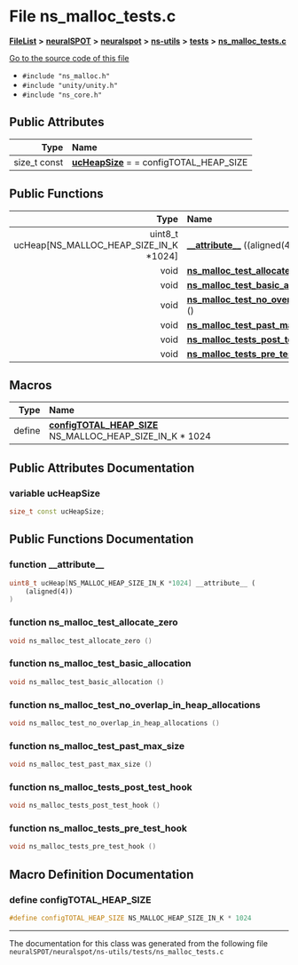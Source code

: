

# File ns\_malloc\_tests.c



[**FileList**](files.md) **>** [**neuralSPOT**](dir_75594cce7c7773aa3cb253214bf56510.md) **>** [**neuralspot**](dir_b737d82f35ec218ac5a7ef4105db9c0e.md) **>** [**ns-utils**](dir_8caed56d1b8d43fb57ec0577c38aa59e.md) **>** [**tests**](dir_62cfc4ab5fe382f357338287112ab49a.md) **>** [**ns\_malloc\_tests.c**](ns__malloc__tests_8c.md)

[Go to the source code of this file](ns__malloc__tests_8c_source.md)



* `#include "ns_malloc.h"`
* `#include "unity/unity.h"`
* `#include "ns_core.h"`





















## Public Attributes

| Type | Name |
| ---: | :--- |
|  size\_t const | [**ucHeapSize**](#variable-ucheapsize)   = = configTOTAL\_HEAP\_SIZE<br> |
















## Public Functions

| Type | Name |
| ---: | :--- |
|  uint8\_t ucHeap[NS\_MALLOC\_HEAP\_SIZE\_IN\_K \*1024] | [**\_\_attribute\_\_**](#function-__attribute__) ((aligned(4))) <br> |
|  void | [**ns\_malloc\_test\_allocate\_zero**](#function-ns_malloc_test_allocate_zero) () <br> |
|  void | [**ns\_malloc\_test\_basic\_allocation**](#function-ns_malloc_test_basic_allocation) () <br> |
|  void | [**ns\_malloc\_test\_no\_overlap\_in\_heap\_allocations**](#function-ns_malloc_test_no_overlap_in_heap_allocations) () <br> |
|  void | [**ns\_malloc\_test\_past\_max\_size**](#function-ns_malloc_test_past_max_size) () <br> |
|  void | [**ns\_malloc\_tests\_post\_test\_hook**](#function-ns_malloc_tests_post_test_hook) () <br> |
|  void | [**ns\_malloc\_tests\_pre\_test\_hook**](#function-ns_malloc_tests_pre_test_hook) () <br> |



























## Macros

| Type | Name |
| ---: | :--- |
| define  | [**configTOTAL\_HEAP\_SIZE**](ns__malloc__tests_8c.md#define-configtotal_heap_size)  NS\_MALLOC\_HEAP\_SIZE\_IN\_K \* 1024<br> |

## Public Attributes Documentation




### variable ucHeapSize 

```C++
size_t const ucHeapSize;
```



## Public Functions Documentation




### function \_\_attribute\_\_ 

```C++
uint8_t ucHeap[NS_MALLOC_HEAP_SIZE_IN_K *1024] __attribute__ (
    (aligned(4))
) 
```






### function ns\_malloc\_test\_allocate\_zero 

```C++
void ns_malloc_test_allocate_zero () 
```






### function ns\_malloc\_test\_basic\_allocation 

```C++
void ns_malloc_test_basic_allocation () 
```






### function ns\_malloc\_test\_no\_overlap\_in\_heap\_allocations 

```C++
void ns_malloc_test_no_overlap_in_heap_allocations () 
```






### function ns\_malloc\_test\_past\_max\_size 

```C++
void ns_malloc_test_past_max_size () 
```






### function ns\_malloc\_tests\_post\_test\_hook 

```C++
void ns_malloc_tests_post_test_hook () 
```






### function ns\_malloc\_tests\_pre\_test\_hook 

```C++
void ns_malloc_tests_pre_test_hook () 
```



## Macro Definition Documentation





### define configTOTAL\_HEAP\_SIZE 

```C++
#define configTOTAL_HEAP_SIZE NS_MALLOC_HEAP_SIZE_IN_K * 1024
```




------------------------------
The documentation for this class was generated from the following file `neuralSPOT/neuralspot/ns-utils/tests/ns_malloc_tests.c`


